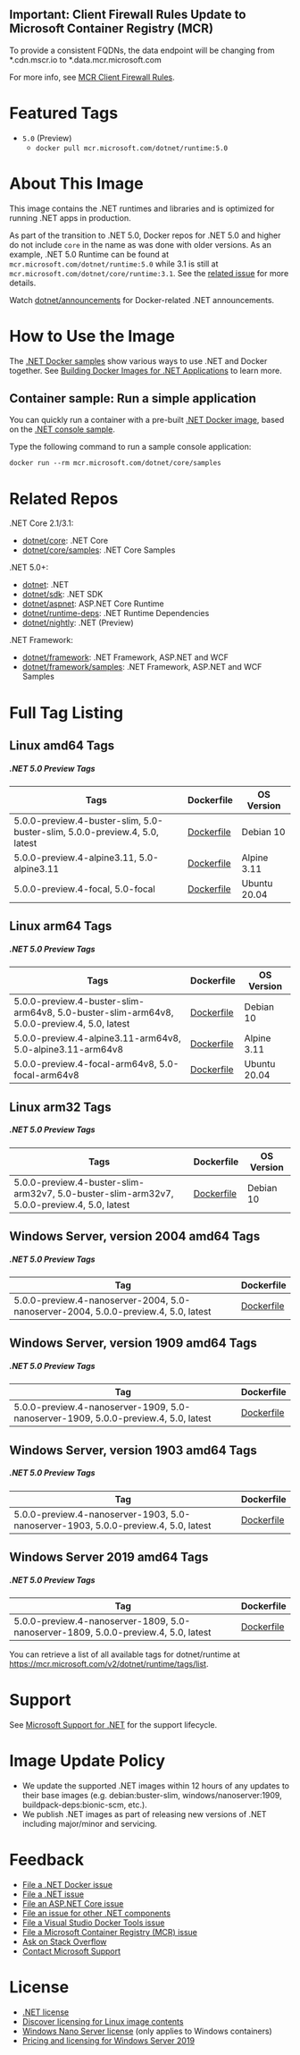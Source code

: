 ## Important: Client Firewall Rules Update to Microsoft Container Registry (MCR)

To provide a consistent FQDNs, the data endpoint will be changing from *.cdn.mscr.io to *.data.mcr.microsoft.com

For more info, see [MCR Client Firewall Rules](https://aka.ms/mcr/firewallrules).

# Featured Tags

* `5.0` (Preview)
  * `docker pull mcr.microsoft.com/dotnet/runtime:5.0`

# About This Image

This image contains the .NET runtimes and libraries and is optimized for running .NET apps in production.

As part of the transition to .NET 5.0, Docker repos for .NET 5.0 and higher do not include `core` in the name as was done with older versions. As an example, .NET 5.0 Runtime can be found at `mcr.microsoft.com/dotnet/runtime:5.0` while 3.1 is still at `mcr.microsoft.com/dotnet/core/runtime:3.1`. See the [related issue](https://github.com/dotnet/dotnet-docker/issues/1939) for more details.

Watch [dotnet/announcements](https://github.com/dotnet/announcements/labels/Docker) for Docker-related .NET announcements.

# How to Use the Image

The [.NET Docker samples](https://github.com/dotnet/dotnet-docker/blob/master/samples/README.md) show various ways to use .NET and Docker together. See [Building Docker Images for .NET Applications](https://docs.microsoft.com/dotnet/core/docker/building-net-docker-images) to learn more.

## Container sample: Run a simple application

You can quickly run a container with a pre-built [.NET Docker image](https://hub.docker.com/_/microsoft-dotnet-core-samples/), based on the [.NET console sample](https://github.com/dotnet/dotnet-docker/blob/master/samples/dotnetapp/README.md).

Type the following command to run a sample console application:

```console
docker run --rm mcr.microsoft.com/dotnet/core/samples
```

# Related Repos

.NET Core 2.1/3.1:

* [dotnet/core](https://hub.docker.com/_/microsoft-dotnet-core/): .NET Core
* [dotnet/core/samples](https://hub.docker.com/_/microsoft-dotnet-core-samples/): .NET Core Samples

.NET 5.0+:

* [dotnet](https://hub.docker.com/_/microsoft-dotnet/): .NET
* [dotnet/sdk](https://hub.docker.com/_/microsoft-dotnet-sdk/): .NET SDK
* [dotnet/aspnet](https://hub.docker.com/_/microsoft-dotnet-aspnet/): ASP.NET Core Runtime
* [dotnet/runtime-deps](https://hub.docker.com/_/microsoft-dotnet-runtime-deps/): .NET Runtime Dependencies
* [dotnet/nightly](https://hub.docker.com/_/microsoft-dotnet-nightly/): .NET (Preview)

.NET Framework:

* [dotnet/framework](https://hub.docker.com/_/microsoft-dotnet-framework/): .NET Framework, ASP.NET and WCF
* [dotnet/framework/samples](https://hub.docker.com/_/microsoft-dotnet-framework-samples/): .NET Framework, ASP.NET and WCF Samples

# Full Tag Listing

## Linux amd64 Tags
##### .NET 5.0 Preview Tags
Tags | Dockerfile | OS Version
-----------| -------------| -------------
5.0.0-preview.4-buster-slim, 5.0-buster-slim, 5.0.0-preview.4, 5.0, latest | [Dockerfile](https://github.com/dotnet/dotnet-docker/blob/master/5.0/runtime/buster-slim/amd64/Dockerfile) | Debian 10
5.0.0-preview.4-alpine3.11, 5.0-alpine3.11 | [Dockerfile](https://github.com/dotnet/dotnet-docker/blob/master/5.0/runtime/alpine3.11/amd64/Dockerfile) | Alpine 3.11
5.0.0-preview.4-focal, 5.0-focal | [Dockerfile](https://github.com/dotnet/dotnet-docker/blob/master/5.0/runtime/focal/amd64/Dockerfile) | Ubuntu 20.04

## Linux arm64 Tags
##### .NET 5.0 Preview Tags
Tags | Dockerfile | OS Version
-----------| -------------| -------------
5.0.0-preview.4-buster-slim-arm64v8, 5.0-buster-slim-arm64v8, 5.0.0-preview.4, 5.0, latest | [Dockerfile](https://github.com/dotnet/dotnet-docker/blob/master/5.0/runtime/buster-slim/arm64v8/Dockerfile) | Debian 10
5.0.0-preview.4-alpine3.11-arm64v8, 5.0-alpine3.11-arm64v8 | [Dockerfile](https://github.com/dotnet/dotnet-docker/blob/master/5.0/runtime/alpine3.11/arm64v8/Dockerfile) | Alpine 3.11
5.0.0-preview.4-focal-arm64v8, 5.0-focal-arm64v8 | [Dockerfile](https://github.com/dotnet/dotnet-docker/blob/master/5.0/runtime/focal/arm64v8/Dockerfile) | Ubuntu 20.04

## Linux arm32 Tags
##### .NET 5.0 Preview Tags
Tags | Dockerfile | OS Version
-----------| -------------| -------------
5.0.0-preview.4-buster-slim-arm32v7, 5.0-buster-slim-arm32v7, 5.0.0-preview.4, 5.0, latest | [Dockerfile](https://github.com/dotnet/dotnet-docker/blob/master/5.0/runtime/buster-slim/arm32v7/Dockerfile) | Debian 10

## Windows Server, version 2004 amd64 Tags
##### .NET 5.0 Preview Tags
Tag | Dockerfile
---------| ---------------
5.0.0-preview.4-nanoserver-2004, 5.0-nanoserver-2004, 5.0.0-preview.4, 5.0, latest | [Dockerfile](https://github.com/dotnet/dotnet-docker/blob/master/5.0/runtime/nanoserver-2004/amd64/Dockerfile)

## Windows Server, version 1909 amd64 Tags
##### .NET 5.0 Preview Tags
Tag | Dockerfile
---------| ---------------
5.0.0-preview.4-nanoserver-1909, 5.0-nanoserver-1909, 5.0.0-preview.4, 5.0, latest | [Dockerfile](https://github.com/dotnet/dotnet-docker/blob/master/5.0/runtime/nanoserver-1909/amd64/Dockerfile)

## Windows Server, version 1903 amd64 Tags
##### .NET 5.0 Preview Tags
Tag | Dockerfile
---------| ---------------
5.0.0-preview.4-nanoserver-1903, 5.0-nanoserver-1903, 5.0.0-preview.4, 5.0, latest | [Dockerfile](https://github.com/dotnet/dotnet-docker/blob/master/5.0/runtime/nanoserver-1903/amd64/Dockerfile)

## Windows Server 2019 amd64 Tags
##### .NET 5.0 Preview Tags
Tag | Dockerfile
---------| ---------------
5.0.0-preview.4-nanoserver-1809, 5.0-nanoserver-1809, 5.0.0-preview.4, 5.0, latest | [Dockerfile](https://github.com/dotnet/dotnet-docker/blob/master/5.0/runtime/nanoserver-1809/amd64/Dockerfile)

You can retrieve a list of all available tags for dotnet/runtime at https://mcr.microsoft.com/v2/dotnet/runtime/tags/list.

# Support

See [Microsoft Support for .NET](https://github.com/dotnet/core/blob/master/microsoft-support.md) for the support lifecycle.

# Image Update Policy

* We update the supported .NET images within 12 hours of any updates to their base images (e.g. debian:buster-slim, windows/nanoserver:1909, buildpack-deps:bionic-scm, etc.).
* We publish .NET images as part of releasing new versions of .NET including major/minor and servicing.

# Feedback

* [File a .NET Docker issue](https://github.com/dotnet/dotnet-docker/issues)
* [File a .NET issue](https://github.com/dotnet/core/issues)
* [File an ASP.NET Core issue](https://github.com/aspnet/home/issues)
* [File an issue for other .NET components](https://github.com/dotnet/core/blob/master/Documentation/core-repos.md)
* [File a Visual Studio Docker Tools issue](https://github.com/microsoft/dockertools/issues)
* [File a Microsoft Container Registry (MCR) issue](https://github.com/microsoft/containerregistry/issues)
* [Ask on Stack Overflow](https://stackoverflow.com/questions/tagged/.net-core)
* [Contact Microsoft Support](https://support.microsoft.com/contactus/)

# License

* [.NET license](https://github.com/dotnet/dotnet-docker/blob/master/LICENSE)
* [Discover licensing for Linux image contents](https://github.com/dotnet/dotnet-docker/blob/master/documentation/image-artifact-details.md)
* [Windows Nano Server license](https://hub.docker.com/_/microsoft-windows-nanoserver/) (only applies to Windows containers)
* [Pricing and licensing for Windows Server 2019](https://www.microsoft.com/cloud-platform/windows-server-pricing)
